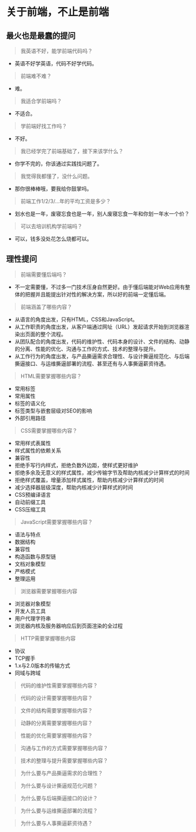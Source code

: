 # 关于前端，不止是前端 

## 最火也是最蠢的提问

> 我英语不好，能学前端代码吗？ 

- 英语不好学英语，代码不好学代码。 

> 前端难不难？ 

- 难。 

> 我适合学前端吗？ 

- 不适合。 

> 学前端好找工作吗？ 

- 不好。 

> 我已经学完了前端基础了，接下来该学什么？ 

- 你学不完的，你该通过实践找问题了。  

> 我觉得我都懂了，没什么问题。 

- 那你很棒棒哦，要我给你鼓掌吗。 

> 前端工作1/2/3/...年的平均工资是多少？ 

- 划水也是一年，废寝忘食也是一年，别人废寝忘食一年和你划一年水一个价？ 

> 可以去培训机构学前端吗？ 

- 可以，钱多没处花怎么烧都可以。 

## 理性提问 

> 前端需要懂后端吗？ 

- 不一定需要懂，不过多一门技术压身自然更好。由于懂后端能对Web应用有整体的把握并且能提出针对性的解决方案，所以好的前端一定懂后端。 

> 前端涵盖了哪些内容？ 

- 从语言的角度出发，只有HTML，CSS和JavaScript。 
- 从工作职责的角度出发，从客户端通过网址（URL）发起请求开始到浏览器渲染出页面的整个流程。 
- 从团队配合的角度出发，代码的维护性、代码本身的设计、文件的结构、动静的分离、性能的优化、沟通与工作的方式、技术的整理与提升。 
- 从工作行为的角度出发，与产品撕逼需求合理性、与设计撕逼规范化、与后端撕逼接口、与运维撕逼部署的流程、甚至还有与人事撕逼薪资待遇。 
 
> HTML需要掌握哪些内容？ 

- 常用标签 
- 常用属性 
- 标签的语义化 
- 标签类型与嵌套层级对SEO的影响 
- 外部引用路径 

> CSS需要掌握哪些内容？ 

- 常用样式表属性 
- 样式属性的依赖关系 
- 兼容性 
- 拒绝手写行内样式，拒绝负数外边距，使样式更好维护 
- 拒绝多余及无意义的样式属性，减少传输字节及帮助内核减少计算样式的时间 
- 拒绝样式覆盖，增量添加样式属性，帮助内核减少计算样式的时间 
- 减少选择器层级深度，帮助内核减少计算样式的时间 
- CSS预编译语言 
- 自动前缀工具 
- CSS压缩工具 

> JavaScript需要掌握哪些内容？ 

- 语法与特点 
- 数据结构 
- 兼容性 
- 构造函数与原型链 
- 文档对象模型 
- 严格模式 
- 整理运用 

> 浏览器需要掌握哪些内容 

- 浏览器对象模型 
- 开发人员工具 
- 用户代理字符串 
- 浏览器内核及服务器响应后到页面渲染的全过程 

> HTTP需要掌握哪些内容 

- 协议 
- TCP握手 
- 1.x与2.0版本的传输方式 
- 同域与跨域 

> 代码的维护性需要掌握哪些内容？ 

> 代码的设计需要掌握哪些内容？ 

> 文件的结构需要掌握哪些内容？ 

> 动静的分离需要掌握哪些内容？ 

> 性能的优化需要掌握哪些内容？ 

> 沟通与工作的方式需要掌握哪些内容？ 

> 技术的整理与提升需要掌握哪些内容？ 

> 为什么要与产品撕逼需求的合理性？ 

> 为什么要与设计撕逼规范化问题？ 

> 为什么要与后端撕逼接口的设计？ 

> 为什么要与运维撕逼部署的流程？ 

> 为什么要与人事撕逼薪资待遇？ 